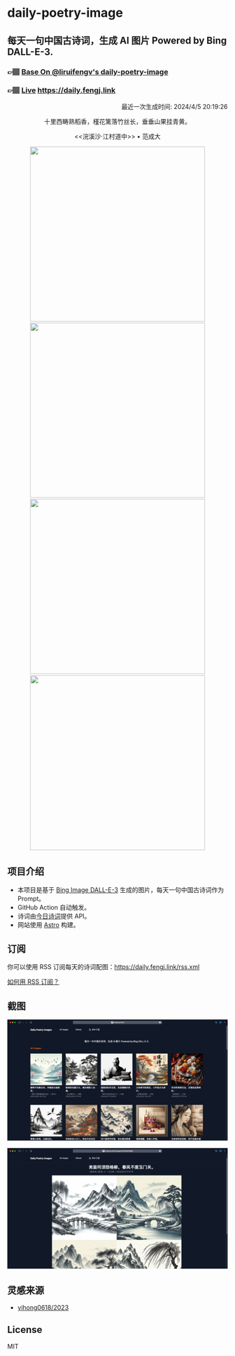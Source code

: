 
# daily-poetry-image

## 每天一句中国古诗词，生成 AI 图片 Powered by Bing DALL-E-3.

### 👉🏽 [Base On @liruifengv's daily-poetry-image](https://github.com/liruifengv/daily-poetry-image)

### 👉🏽 [Live](https://daily.fengj.link) https://daily.fengj.link

<p align="right">
  最近一次生成时间: 2024/4/5 20:19:26
</p>
<p align="center">
十里西畴熟稻香，槿花篱落竹丝长，垂垂山果挂青黄。
</p>
<p align="center">
<<浣溪沙·江村道中>> • 范成大
</p>
<p align="center">
<img src="https://tse2.mm.bing.net/th/id/OIG4.A0TI3W88gqbiKcQgGpWw" height="400" width="400" />
<img src="https://tse3.mm.bing.net/th/id/OIG4.RId0oq7RikWWPGp4uHnu" height="400" width="400" />
<img src="https://tse2.mm.bing.net/th/id/OIG4.qlUt6hCdZifc8F8XPI3c" height="400" width="400" />
<img src="https://tse1.mm.bing.net/th/id/OIG4.fbCfqLTU132KUbvflvrz" height="400" width="400" />
</p>

## 项目介绍

-   本项目是基于 [Bing Image DALL-E-3](https://www.bing.com/images/create) 生成的图片，每天一句中国古诗词作为 Prompt。
-   GitHub Action 自动触发。
-   诗词由[今日诗词](https://www.jinrishici.com/)提供 API。
-   网站使用 [Astro](https://astro.build) 构建。

## 订阅

你可以使用 RSS 订阅每天的诗词配图：https://daily.fengj.link/rss.xml

[如何用 RSS 订阅？](https://zhuanlan.zhihu.com/p/55026716)

## 截图

![图片列表](./screenshots/Snipaste_2023-12-28_21-00-26.png)

![图片详情](./screenshots/Snipaste_2023-12-28_21-00-53.png)

## 灵感来源

-   [yihong0618/2023](https://github.com/yihong0618/2023)

## License

MIT
